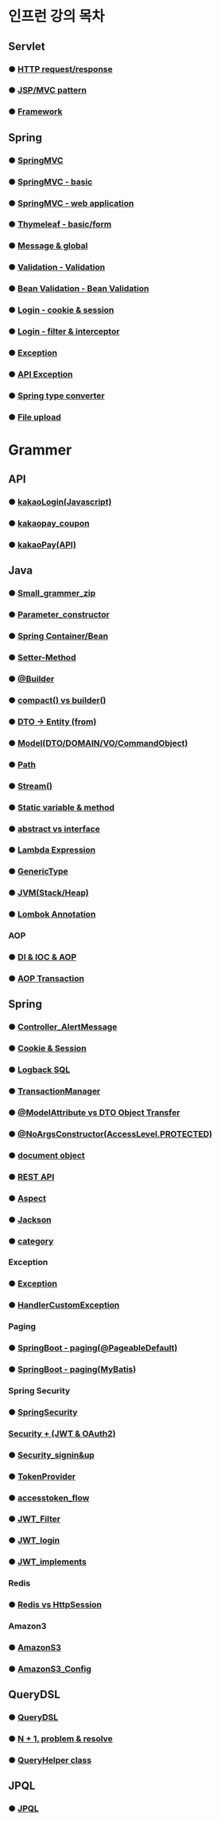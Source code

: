 # 인프런 강의 목차

## Servlet

### ● <a href="servlet/servlet_sum/Servlet_HTTP.md">HTTP request/response</a>

### ● <a href="servlet/servlet_sum/Servlet_MVC.md">JSP/MVC pattern</a>

### ● <a href="servlet/servlet_sum/Servlet_Framework.md">Framework</a>

## Spring

### ● <a href="springmvc/spring_sum/mvc.md">SpringMVC</a>

### ● <a href="springmvc/spring_sum/basic.md">SpringMVC - basic</a>

### ● <a href="springmvc/spring_sum/web.md">SpringMVC - web application</a>

### ● <a href="thymeleaf/thymeleaf_sum/thymeleaf.md">Thymeleaf - basic/form</a>

### ● <a href="thymeleaf/message_sum/message.md">Message & global</a>

### ● <a href="validation/validation_sum/validation.md">Validation - Validation</a>

### ● <a href="validation/validation_sum/beanValidation.md">Bean Validation - Bean Validation</a>

### ● <a href="login/login_sum/cookie&session.md">Login - cookie & session</a>

### ● <a href="login/login_sum/filter&interceptor.md">Login - filter & interceptor</a>

### ● <a href="exception/exception/exception_sum/exception.md">Exception</a>

### ● <a href="exception/exception/exception_sum/apiException.md">API Exception</a>

### ● <a href="springmvc/spring_sum/typeConverter.md">Spring type converter</a>

### ● <a href="springmvc/spring_sum/fileupload.md">File upload</a>

# Grammer

## API

### ● <a href="grammer/api/kakaopay/kakaoLogin_js(1).md">kakaoLogin(Javascript)</a>

### ● <a href="grammer/api/kakaopay/kakaopay_coupon(2).md.md">kakaopay_coupon</a>

### ● <a href="grammer/api/kakaopay/kakaopay_api(3).md">kakaoPay(API)</a>

## Java

### ● <a href="grammer/java/small_grammer.md">Small_grammer_zip</a>

### ● <a href="grammer/java/parameter_constructor.md">Parameter_constructor</a>

### ● <a href="grammer/java/container_bean.md">Spring Container/Bean</a>

### ● <a href="grammer/java/setter_method.md">Setter-Method</a>

### ● <a href="grammer/java/builder.md">@Builder</a>

### ● <a href="grammer/java/compact_builder.md">compact() vs builder()</a>

### ● <a href="grammer/java/DTO_Entity_transfer.md">DTO -> Entity (from)</a>

### ● <a href="grammer/java/model.md">Model(DTO/DOMAIN/VO/CommandObject)</a>

### ● <a href="grammer/java/path.md">Path</a>

### ● <a href="grammer/java/stream().md">Stream()</a>

### ● <a href="grammer/java/Static.md">Static variable & method</a>

### ● <a href="grammer/java/abstract_interface.md">abstract vs interface</a>

### ● <a href="grammer/java/Lambda.md">Lambda Expression</a>

### ● <a href="grammer/java/GenericType.md">GenericType</a>

### ● <a href="grammer/java/JVM_stack_heap.md">JVM(Stack/Heap)</a>

### ● <a href="grammer/java/lombok_annotation.md">Lombok Annotation</a>

### AOP

### ● <a href="grammer/java/aop/DI_IOC_AOP.md">DI & IOC & AOP</a>
### ● <a href="grammer/java/aop/AOP_transaction.md">AOP Transaction</a>

## Spring

### ● <a href="grammer/spring/alertMessage">Controller_AlertMessage</a>

### ● <a href="grammer/spring/session&cookie.md">Cookie & Session</a>

### ● <a href="grammer/spring/SQL_Logback.md">Logback SQL</a>

### ● <a href="grammer/spring/transactionManager.md">TransactionManager</a>

### ● <a href="grammer/spring/modelAttribute_DTO.md">@ModelAttribute vs DTO Object Transfer </a>
### ● <a href="grammer/spring/accessLevel.md">@NoArgsConstructor(AccessLevel.PROTECTED)</a>

### ● <a href="grammer/spring/document.md">document object</a>

### ● <a href="grammer/spring/REST API.md">REST API</a>

### ● <a href="grammer/spring/aspect.md">Aspect</a>

### ● <a href="grammer/spring/jackson.md">Jackson</a>

### ● <a href="grammer/spring/cagtegory.md">category</a>

### Exception

### ● <a href="grammer/spring/exeption/exception.md">Exception</a>
### ● <a href="grammer/spring/exception/handlerCustomException.md">HandlerCustomException</a>

### Paging

### ● <a href="grammer/spring/paging/Paging_@Pageable.md">SpringBoot - paging(@PageableDefault)</a>
### ● <a href="grammer/spring/paging/Paging_Mybatis.md">SpringBoot - paging(MyBatis)</a>

### Spring Security

### ● <a href="grammer/spring/security/SpringSecurity.md">SpringSecurity</a>

### <a href="grammer/spring/security/Security + (JWT & OAuth2).md">Security + (JWT & OAuth2)</a>

### ● <a href="grammer/spring/security/Security_signin&up.md">Security_signin&up</a>

### ● <a href="grammer/spring/security/tokenProvider.md">TokenProvider</a>
### ● <a href="grammer/spring/security/accesstoken.md">accesstoken_flow</a>
### ● <a href="grammer/spring/security/JWT_Filter.md">JWT_Filter</a>
### ● <a href="grammer/spring/security/JWT_login.md">JWT_login</a>
### ● <a href="grammer/spring/security/JWT_implements.md">JWT_implements</a>

### Redis
### ● <a href="grammer/redis/Redis_HttpSession.md">Redis vs HttpSession</a>

### Amazon3

### ● <a href="grammer/spring/amazon_S3/amazonS3.md">AmazonS3</a>
### ● <a href="grammer/spring/amazon_S3/amazonS3_Config.md">AmazonS3_Config</a>

## QueryDSL

### ● <a href="grammer/querydsl/querydsl.md">QueryDSL</a>
### ● <a href="grammer/querydsl/N+1_fetchJoin.md">N + 1, problem & resolve</a>
### ● <a href="grammer/querydsl/QueryHelper.md">QueryHelper class</a>

## JPQL

### ● <a href="grammer/JPQL/JPQL.md">JPQL</a>
